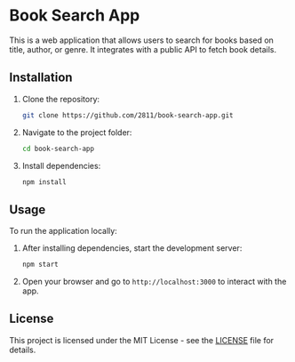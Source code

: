 # Book Search App

This is a web application that allows users to search for books based on title, author, or genre. It integrates with a public API to fetch book details.

## Installation

1. Clone the repository:
    ```bash
    git clone https://github.com/2811/book-search-app.git
    ```

2. Navigate to the project folder:
    ```bash
    cd book-search-app
    ```

3. Install dependencies:
    ```bash
    npm install
    ```

## Usage

To run the application locally:

1. After installing dependencies, start the development server:
    ```bash
    npm start
    ```

2. Open your browser and go to `http://localhost:3000` to interact with the app.

## License

This project is licensed under the MIT License - see the [LICENSE](LICENSE) file for details.
